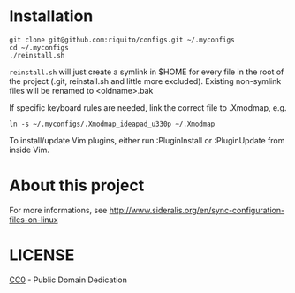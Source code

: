 Installation
============

    git clone git@github.com:riquito/configs.git ~/.myconfigs
    cd ~/.myconfigs
    ./reinstall.sh

`reinstall.sh` will just create a symlink in $HOME for every file in the root of the project (.git, reinstall.sh and little more excluded). Existing non-symlink files will be renamed to &lt;oldname&gt;.bak

If specific keyboard rules are needed, link the correct file to .Xmodmap, e.g.

    ln -s ~/.myconfigs/.Xmodmap_ideapad_u330p ~/.Xmodmap

To install/update Vim plugins, either run :PluginInstall or :PluginUpdate from inside Vim.

About this project
==================

For more informations, see http://www.sideralis.org/en/sync-configuration-files-on-linux

LICENSE
=======

[CC0](https://creativecommons.org/publicdomain/zero/1.0/) - Public Domain Dedication